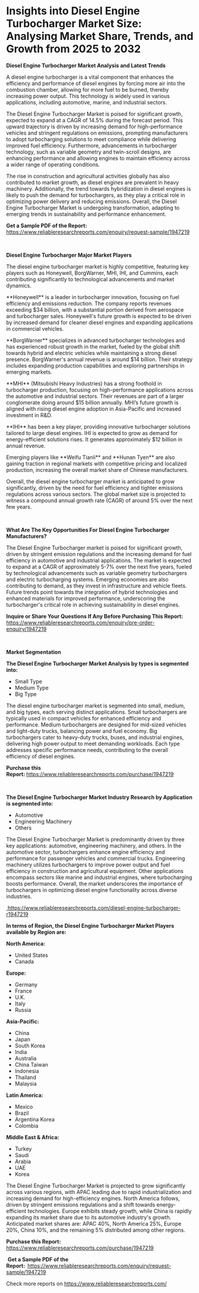 <p><h1>Insights into Diesel Engine Turbocharger Market Size: Analysing Market Share, Trends, and Growth from 2025 to 2032</h1></p><p><strong>Diesel Engine Turbocharger Market Analysis and Latest Trends</strong></p>
<p><p>A diesel engine turbocharger is a vital component that enhances the efficiency and performance of diesel engines by forcing more air into the combustion chamber, allowing for more fuel to be burned, thereby increasing power output. This technology is widely used in various applications, including automotive, marine, and industrial sectors. </p><p>The Diesel Engine Turbocharger Market is poised for significant growth, expected to expand at a CAGR of 14.5% during the forecast period. This upward trajectory is driven by increasing demand for high-performance vehicles and stringent regulations on emissions, prompting manufacturers to adopt turbocharging solutions to meet compliance while delivering improved fuel efficiency. Furthermore, advancements in turbocharger technology, such as variable geometry and twin-scroll designs, are enhancing performance and allowing engines to maintain efficiency across a wider range of operating conditions.</p><p>The rise in construction and agricultural activities globally has also contributed to market growth, as diesel engines are prevalent in heavy machinery. Additionally, the trend towards hybridization in diesel engines is likely to push the demand for turbochargers, as they play a critical role in optimizing power delivery and reducing emissions. Overall, the Diesel Engine Turbocharger Market is undergoing transformation, adapting to emerging trends in sustainability and performance enhancement.</p></p>
<p><strong>Get a Sample PDF of the Report:&nbsp;</strong> <a href="https://www.reliableresearchreports.com/enquiry/request-sample/1947219?utm_campaign=3253&utm_medium=2&utm_source=Github&utm_content=ia&utm_term=30032025&utm_id=diesel-engine-turbocharger">https://www.reliableresearchreports.com/enquiry/request-sample/1947219</a></p>
<p>&nbsp;</p>
<p><strong>Diesel Engine Turbocharger Major Market Players</strong></p>
<p><p>The diesel engine turbocharger market is highly competitive, featuring key players such as Honeywell, BorgWarner, MHI, IHI, and Cummins, each contributing significantly to technological advancements and market dynamics.</p><p>**Honeywell** is a leader in turbocharger innovation, focusing on fuel efficiency and emissions reduction. The company reports revenues exceeding $34 billion, with a substantial portion derived from aerospace and turbocharger sales. Honeywell's future growth is expected to be driven by increased demand for cleaner diesel engines and expanding applications in commercial vehicles.</p><p>**BorgWarner** specializes in advanced turbocharger technologies and has experienced robust growth in the market, fueled by the global shift towards hybrid and electric vehicles while maintaining a strong diesel presence. BorgWarner's annual revenue is around $14 billion. Their strategy includes expanding production capabilities and exploring partnerships in emerging markets.</p><p>**MHI** (Mitsubishi Heavy Industries) has a strong foothold in turbocharger production, focusing on high-performance applications across the automotive and industrial sectors. Their revenues are part of a larger conglomerate doing around $15 billion annually. MHI’s future growth is aligned with rising diesel engine adoption in Asia-Pacific and increased investment in R&D.</p><p>**IHI** has been a key player, providing innovative turbocharger solutions tailored to large diesel engines. IHI is expected to grow as demand for energy-efficient solutions rises. It generates approximately $12 billion in annual revenue.</p><p>Emerging players like **Weifu Tianli** and **Hunan Tyen** are also gaining traction in regional markets with competitive pricing and localized production, increasing the overall market share of Chinese manufacturers.</p><p>Overall, the diesel engine turbocharger market is anticipated to grow significantly, driven by the need for fuel efficiency and tighter emissions regulations across various sectors. The global market size is projected to witness a compound annual growth rate (CAGR) of around 5% over the next few years.</p></p>
<p>&nbsp;</p>
<p><strong>What Are The Key Opportunities For Diesel Engine Turbocharger Manufacturers?</strong></p>
<p><p>The Diesel Engine Turbocharger market is poised for significant growth, driven by stringent emission regulations and the increasing demand for fuel efficiency in automotive and industrial applications. The market is expected to expand at a CAGR of approximately 5-7% over the next five years, fueled by technological advancements such as variable geometry turbochargers and electric turbocharging systems. Emerging economies are also contributing to demand, as they invest in infrastructure and vehicle fleets. Future trends point towards the integration of hybrid technologies and enhanced materials for improved performance, underscoring the turbocharger's critical role in achieving sustainability in diesel engines.</p></p>
<p><strong>Inquire or Share Your Questions If Any Before Purchasing This Report:</strong> <a href="https://www.reliableresearchreports.com/enquiry/pre-order-enquiry/1947219?utm_campaign=3253&utm_medium=2&utm_source=Github&utm_content=ia&utm_term=30032025&utm_id=diesel-engine-turbocharger">https://www.reliableresearchreports.com/enquiry/pre-order-enquiry/1947219</a></p>
<p>&nbsp;</p>
<p><strong>Market Segmentation</strong></p>
<p><strong>The Diesel Engine Turbocharger Market Analysis by types is segmented into:</strong></p>
<p><ul><li>Small Type</li><li>Medium Type</li><li>Big Type</li></ul></p>
<p><p>The diesel engine turbocharger market is segmented into small, medium, and big types, each serving distinct applications. Small turbochargers are typically used in compact vehicles for enhanced efficiency and performance. Medium turbochargers are designed for mid-sized vehicles and light-duty trucks, balancing power and fuel economy. Big turbochargers cater to heavy-duty trucks, buses, and industrial engines, delivering high power output to meet demanding workloads. Each type addresses specific performance needs, contributing to the overall efficiency of diesel engines.</p></p>
<p><strong>Purchase this Report:&nbsp;</strong><a href="https://www.reliableresearchreports.com/purchase/1947219?utm_campaign=3253&utm_medium=2&utm_source=Github&utm_content=ia&utm_term=30032025&utm_id=diesel-engine-turbocharger">https://www.reliableresearchreports.com/purchase/1947219</a></p>
<p>&nbsp;</p>
<p><strong>The Diesel Engine Turbocharger Market Industry Research by Application is segmented into:</strong></p>
<p><ul><li>Automotive</li><li>Engineering Machinery</li><li>Others</li></ul></p>
<p><p>The Diesel Engine Turbocharger Market is predominantly driven by three key applications: automotive, engineering machinery, and others. In the automotive sector, turbochargers enhance engine efficiency and performance for passenger vehicles and commercial trucks. Engineering machinery utilizes turbochargers to improve power output and fuel efficiency in construction and agricultural equipment. Other applications encompass sectors like marine and industrial engines, where turbocharging boosts performance. Overall, the market underscores the importance of turbochargers in optimizing diesel engine functionality across diverse industries.</p></p>
<p><a href="https://www.reliableresearchreports.com/diesel-engine-turbocharger-r1947219?utm_campaign=3253&utm_medium=2&utm_source=Github&utm_content=ia&utm_term=30032025&utm_id=diesel-engine-turbocharger">&nbsp;https://www.reliableresearchreports.com/diesel-engine-turbocharger-r1947219</a></p>
<p><strong>In terms of Region, the Diesel Engine Turbocharger Market Players available by Region are:</strong></p>
<p>
    <p> <strong> North America: </strong>
        <ul>
            <li>United States</li>
            <li>Canada</li>
        </ul>
        </p> 
    <p> <strong> Europe: </strong>
        <ul>
            <li>Germany</li>
            <li>France</li>
            <li>U.K.</li>
            <li>Italy</li>
            <li>Russia</li>
        </ul>
        </p> 
    <p> <strong> Asia-Pacific: </strong>
        <ul>
            <li>China</li>
            <li>Japan</li>
            <li>South Korea</li>
            <li>India</li>
            <li>Australia</li>
            <li>China Taiwan</li>
            <li>Indonesia</li>
            <li>Thailand</li>
            <li>Malaysia</li>
        </ul>
        </p> 
    <p> <strong> Latin America: </strong>
        <ul>
            <li>Mexico</li>
            <li>Brazil</li>
            <li>Argentina Korea</li>
            <li>Colombia</li>
        </ul>
        </p> 
    <p> <strong> Middle East & Africa: </strong>
        <ul>
            <li>Turkey</li>
            <li>Saudi</li>
            <li>Arabia</li>
            <li>UAE</li>
            <li>Korea</li>
        </ul>
    </p>
    </p>
<p><p>The Diesel Engine Turbocharger Market is projected to grow significantly across various regions, with APAC leading due to rapid industrialization and increasing demand for high-efficiency engines. North America follows, driven by stringent emissions regulations and a shift towards energy-efficient technologies. Europe exhibits steady growth, while China is rapidly expanding its market share due to its automotive industry's growth. Anticipated market shares are: APAC 40%, North America 25%, Europe 20%, China 10%, and the remaining 5% distributed among other regions.</p></p>
<p><strong>Purchase this Report: </strong><a href="https://www.reliableresearchreports.com/purchase/1947219?utm_campaign=3253&utm_medium=2&utm_source=Github&utm_content=ia&utm_term=30032025&utm_id=diesel-engine-turbocharger">https://www.reliableresearchreports.com/purchase/1947219</a></p>
<p>&nbsp;<strong>Get a Sample PDF of the Report:&nbsp;&nbsp;</strong><a href="https://www.reliableresearchreports.com/enquiry/request-sample/1947219?utm_campaign=3253&utm_medium=2&utm_source=Github&utm_content=ia&utm_term=30032025&utm_id=diesel-engine-turbocharger">https://www.reliableresearchreports.com/enquiry/request-sample/1947219</a></p>
<p><strong></strong></p>
<p>Check more reports on <a href="https://www.reliableresearchreports.com/?utm_campaign=3253&utm_medium=2&utm_source=Github&utm_content=ia&utm_term=30032025&utm_id=diesel-engine-turbocharger">https://www.reliableresearchreports.com/</a></p>